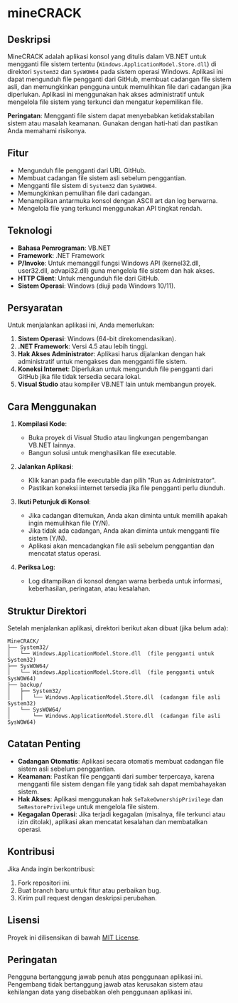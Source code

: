 # mineCRACK

## Deskripsi
MineCRACK adalah aplikasi konsol yang ditulis dalam VB.NET untuk mengganti file sistem tertentu (`Windows.ApplicationModel.Store.dll`) di direktori `System32` dan `SysWOW64` pada sistem operasi Windows. Aplikasi ini dapat mengunduh file pengganti dari GitHub, membuat cadangan file sistem asli, dan memungkinkan pengguna untuk memulihkan file dari cadangan jika diperlukan. Aplikasi ini menggunakan hak akses administratif untuk mengelola file sistem yang terkunci dan mengatur kepemilikan file.

**Peringatan**: Mengganti file sistem dapat menyebabkan ketidakstabilan sistem atau masalah keamanan. Gunakan dengan hati-hati dan pastikan Anda memahami risikonya.

## Fitur
- Mengunduh file pengganti dari URL GitHub.
- Membuat cadangan file sistem asli sebelum penggantian.
- Mengganti file sistem di `System32` dan `SysWOW64`.
- Memungkinkan pemulihan file dari cadangan.
- Menampilkan antarmuka konsol dengan ASCII art dan log berwarna.
- Mengelola file yang terkunci menggunakan API tingkat rendah.

## Teknologi
- **Bahasa Pemrograman**: VB.NET
- **Framework**: .NET Framework
- **P/Invoke**: Untuk memanggil fungsi Windows API (kernel32.dll, user32.dll, advapi32.dll) guna mengelola file sistem dan hak akses.
- **HTTP Client**: Untuk mengunduh file dari GitHub.
- **Sistem Operasi**: Windows (diuji pada Windows 10/11).

## Persyaratan
Untuk menjalankan aplikasi ini, Anda memerlukan:
1. **Sistem Operasi**: Windows (64-bit direkomendasikan).
2. **.NET Framework**: Versi 4.5 atau lebih tinggi.
3. **Hak Akses Administrator**: Aplikasi harus dijalankan dengan hak administratif untuk mengakses dan mengganti file sistem.
4. **Koneksi Internet**: Diperlukan untuk mengunduh file pengganti dari GitHub jika file tidak tersedia secara lokal.
5. **Visual Studio** atau kompiler VB.NET lain untuk membangun proyek.

## Cara Menggunakan
1. **Kompilasi Kode**:
   - Buka proyek di Visual Studio atau lingkungan pengembangan VB.NET lainnya.
   - Bangun solusi untuk menghasilkan file executable.

2. **Jalankan Aplikasi**:
   - Klik kanan pada file executable dan pilih "Run as Administrator".
   - Pastikan koneksi internet tersedia jika file pengganti perlu diunduh.

3. **Ikuti Petunjuk di Konsol**:
   - Jika cadangan ditemukan, Anda akan diminta untuk memilih apakah ingin memulihkan file (Y/N).
   - Jika tidak ada cadangan, Anda akan diminta untuk mengganti file sistem (Y/N).
   - Aplikasi akan mencadangkan file asli sebelum penggantian dan mencatat status operasi.

4. **Periksa Log**:
   - Log ditampilkan di konsol dengan warna berbeda untuk informasi, keberhasilan, peringatan, atau kesalahan.

## Struktur Direktori
Setelah menjalankan aplikasi, direktori berikut akan dibuat (jika belum ada):
```
MineCRACK/
├── System32/
│   └── Windows.ApplicationModel.Store.dll  (file pengganti untuk System32)
├── SysWOW64/
│   └── Windows.ApplicationModel.Store.dll  (file pengganti untuk SysWOW64)
├── backup/
│   ├── System32/
│   │   └── Windows.ApplicationModel.Store.dll  (cadangan file asli System32)
│   └── SysWOW64/
│       └── Windows.ApplicationModel.Store.dll  (cadangan file asli SysWOW64)
```

## Catatan Penting
- **Cadangan Otomatis**: Aplikasi secara otomatis membuat cadangan file sistem asli sebelum penggantian.
- **Keamanan**: Pastikan file pengganti dari sumber terpercaya, karena mengganti file sistem dengan file yang tidak sah dapat membahayakan sistem.
- **Hak Akses**: Aplikasi menggunakan hak `SeTakeOwnershipPrivilege` dan `SeRestorePrivilege` untuk mengelola file sistem.
- **Kegagalan Operasi**: Jika terjadi kegagalan (misalnya, file terkunci atau izin ditolak), aplikasi akan mencatat kesalahan dan membatalkan operasi.

## Kontribusi
Jika Anda ingin berkontribusi:
1. Fork repositori ini.
2. Buat branch baru untuk fitur atau perbaikan bug.
3. Kirim pull request dengan deskripsi perubahan.

## Lisensi
Proyek ini dilisensikan di bawah [MIT License](LICENSE).

## Peringatan
Pengguna bertanggung jawab penuh atas penggunaan aplikasi ini. Pengembang tidak bertanggung jawab atas kerusakan sistem atau kehilangan data yang disebabkan oleh penggunaan aplikasi ini.
